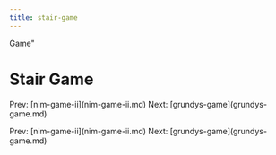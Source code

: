 ```yaml
---
title: stair-game
---
```


Game\"

# Stair Game

Prev: \[nim-game-ii](nim-game-ii.md) Next:
\[grundys-game](grundys-game.md)

Prev: \[nim-game-ii](nim-game-ii.md) Next:
\[grundys-game](grundys-game.md)

